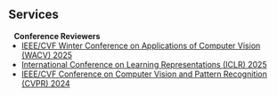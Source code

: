 ## Services

<h4 style="margin:0 10px 0;">Conference Reviewers</h4>

<ul style="margin:0 0 5px;">
  <li><a href="https://wacv2025.thecvf.com/"><autocolor> IEEE/CVF Winter Conference on Applications of Computer Vision (WACV) 2025</autocolor></a></li>
  <li><a href="https://iclr.cc/"><autocolor> International Conference on Learning Representations (ICLR) 2025</autocolor></a></li>
  <li><a href="https://cvpr.thecvf.com/Conferences/2024"><autocolor> IEEE/CVF Conference on Computer Vision and Pattern Recognition (CVPR) 2024</autocolor></a></li>
</ul>
